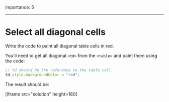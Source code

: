 importance: 5

---

# Select all diagonal cells

Write the code to paint all diagonal table cells in red.

You'll need to get all diagonal `<td>` from the `<table>` and paint them using the code:

```js
// td should be the reference to the table cell
td.style.backgroundColor = "red";
```

The result should be:

[iframe src="solution" height=180]
